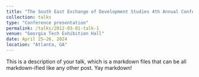 ```yaml
---
title: "The South East Exchange of Development Studies 4th Annual Conference"
collection: talks
type: "Conference presentation"
permalink: /talks/2012-03-01-talk-1
venue: "Georgia Tech Exhibition Hall"
date: April 25–26, 2024
location: "Atlanta, GA"
---
```


This is a description of your talk, which is a markdown files that can be all markdown-ified like any other post. Yay markdown!
